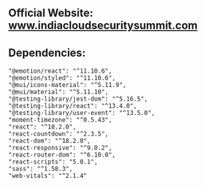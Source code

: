 ## Official Website: www.indiacloudsecuritysummit.com

## Dependencies:

    "@emotion/react": "^11.10.6",
    "@emotion/styled": "^11.10.6",
    "@mui/icons-material": "^5.11.9",
    "@mui/material": "^5.11.10",
    "@testing-library/jest-dom": "^5.16.5",
    "@testing-library/react": "^13.4.0",
    "@testing-library/user-event": "^13.5.0",
    "moment-timezone": "^0.5.43",
    "react": "^18.2.0",
    "react-countdown": "^2.3.5",
    "react-dom": "^18.2.0",
    "react-responsive": "^9.0.2",
    "react-router-dom": "^6.10.0",
    "react-scripts": "5.0.1",
    "sass": "^1.58.3",
    "web-vitals": "^2.1.4"
